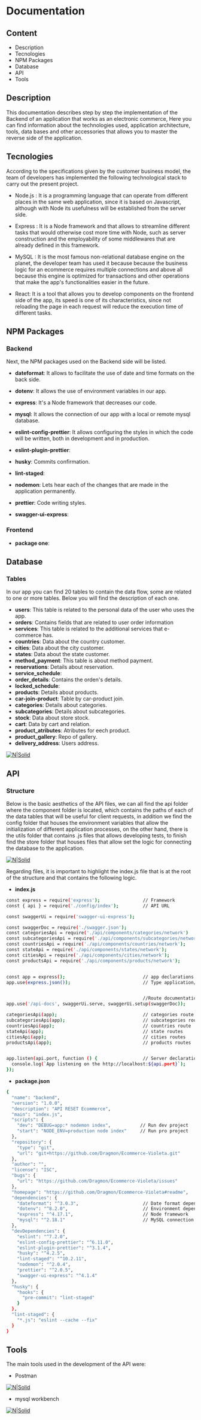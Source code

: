 # Documentation

## Content

- Description
- Tecnologies
- NPM Packages
- Database
- API
- Tools

## Description

This documentation describes step by step the implementation of the Backend of an application that works as an electronic commerce,
Here you can find information about the technologies used, application architecture, tools, data bases and other accessories
that allows you to master the reverse side of the application.

## Tecnologies

According to the specifications given by the customer business model, the team of developers has implemented the following
technological stack to carry out the present project.

- Node.js : It is a programming language that can operate from different places in the same web application, since it is based on
  Javascript, although with Node its usefulness will be established from the server side.

- Express : It is a Node framework and that allows to streamline different tasks that would otherwise cost more time with Node, such as
  server construction and the employability of some middlewares that are already defined in this framework.

- MySQL : It is the most famous non-relational database engine on the planet, the developer team has used it because
  because the business logic for an ecommerce requires multiple connections and above all because this engine is optimized
  for transactions and other operations that make the app's functionalities easier in the future.

- React: It is a tool that allows you to develop components on the frontend side of the app, its speed is one of its characteristics,
  since not reloading the page in each request will reduce the execution time of different tasks.

## NPM Packages

### Backend

Next, the NPM packages used on the Backend side will be listed.

- **dateformat**: It allows to facilitate the use of date and time formats on the back side.
- **dotenv**: It allows the use of environment variables in our app.
- **express**: It's a Node framework that decreases our code.
- **mysql**: It allows the connection of our app with a local or remote mysql database.

- **eslint-config-prettier**: It allows configuring the styles in which the code will be written, both in development and in production.
- **eslint-plugin-prettier**:
- **husky**: Commits confirmation.
- **lint-staged**:
- **nodemon**: Lets hear each of the changes that are made in the application permanently.
- **prettier**: Code writing styles.
- **swagger-ui-express**:

### Frontend

- **package one**:

## Database

### Tables

In our app you can find 20 tables to contain the data flow, some are related to one or more tables. Below you will find the description of each one.

- **users**: This table is related to the personal data of the user who uses the app.
- **orders**:
  Contains fields that are related to user order information
- **services**:
  This table is related to the additional services that e-commerce has.
- **countries**: Data about the country customer.
- **cities**: Data about the city customer.
- **states**: Data about the state customer.
- **method_payment**: This table is about method payment.
- **reservations**: Details about reservation.
- **service_schedule**:
- **order_details**: Contains the orden's details.
- **locked_schedule**:
- **products**: Details about products.
- **car-join-product**: Table by car-product join.
- **categories**: Details about categories.
- **subcategories**: Details about subcategories.
- **stock**: Data about store stock.
- **cart**: Data by cart and relation.
- **product_atributes**: Atributes for eech product.
- **product_gallery**: Repo of gallery.
- **delivery_address**: Users address.

[![N|Solid](https://user-images.githubusercontent.com/57742000/85934079-af647d80-b8a3-11ea-9281-33b4fc93fe75.png)](https://user-images.githubusercontent.com/57742000/85934079-af647d80-b8a3-11ea-9281-33b4fc93fe75.png)

## API

### Structure

Below is the basic aesthetics of the API files, we can all find the api folder where the component folder is located, which contains the paths of each of the data tables that will be useful for client requests, in addition we find the config folder that houses the environment variables that allow the initialization of different application processes, on the other hand, there is the utils folder that contains .js files that allows developing tests, to finish find the store folder that houses files that allow set the logic for connecting the database to the application.

[![N|Solid](https://user-images.githubusercontent.com/57742000/85934139-534e2900-b8a4-11ea-985b-03aaa5d986db.png)](https://user-images.githubusercontent.com/57742000/85934139-534e2900-b8a4-11ea-985b-03aaa5d986db.png)

Regarding files, it is important to highlight the index.js file that is at the root of the structure and that contains the following logic.

- **index.js**

```sh
const express = require('express');                // Framework
const { api } = require('./config/index');         // API URL

const swaggerUi = require('swagger-ui-express');

const swaggerDoc = require('./swagger.json');
const categoriesApi = require('./api/components/categories/network')
const subcategoriesApi = require('./api/components/subcategories/network');
const countriesApi = require('./api/components/countries/network');
const stateApi = require('./api/components/states/network');
const citiesApi = require('./api/components/cities/network');
const productsApi = require('./api/components/products/network');


const app = express();                             // app declarations
app.use(express.json());                           // Type application/json


                                                   //Route documentation
app.use('/api-docs', swaggerUi.serve, swaggerUi.setup(swaggerDoc));

categoriesApi(app);                                // categories route
subcategoriesApi(app);                             // subcategories route
countriesApi(app);                                 // countries route
stateApi(app);                                     // state routes
citiesApi(app);                                    // cities routes
productsApi(app);                                  // products routes


app.listen(api.port, function () {                 // Server declarations
  console.log(`App listening on the http://localhost:${api.port}`);
});
```

- **package.json**


```sh
{
  "name": "backend",
  "version": "1.0.0",
  "description": "API RESET Ecommerce",
  "main": "index.js",
  "scripts": {
    "dev": "DEBUG=app:* nodemon index",           // Run dev project 
    "start": "NODE_ENV=production node index"     // Run pro project 
  },
  "repository": {
    "type": "git",
    "url": "git+https://github.com/Dragmon/Ecommerce-Violeta.git"
  },
  "author": "",
  "license": "ISC",
  "bugs": {
    "url": "https://github.com/Dragmon/Ecommerce-Violeta/issues"
  },
  "homepage": "https://github.com/Dragmon/Ecommerce-Violeta#readme",
  "dependencies": {
    "dateformat": "^3.0.3",                        // Date format dependent 
    "dotenv": "^8.2.0",                            // Environment dependent
    "express": "^4.17.1",                          // Node framework
    "mysql": "^2.18.1"                             // MySQL connection 
  },
  "devDependencies": {
    "eslint": "^7.2.0",
    "eslint-config-prettier": "^6.11.0",
    "eslint-plugin-prettier": "^3.1.4",
    "husky": "^4.2.5",
    "lint-staged": "^10.2.11",
    "nodemon": "^2.0.4",
    "prettier": "^2.0.5",
    "swagger-ui-express": "^4.1.4"
  },
  "husky": {
    "hooks": {
      "pre-commit": "lint-staged"
    }
  },
  "lint-staged": {
    "*.js": "eslint --cache --fix"
  }
}

```

## Tools

The main tools used in the development of the API were:

- Postman

[![N|Solid](https://user-images.githubusercontent.com/57742000/85936419-4b9c7d80-b8c0-11ea-8652-fdc2ad124e40.png)](https://user-images.githubusercontent.com/57742000/85936419-4b9c7d80-b8c0-11ea-8652-fdc2ad124e40.png)

- mysql workbench

[![N|Solid](https://www.logolynx.com/images/logolynx/87/872481164d523dd24b3577852ce5ff81.jpeg)](https://www.logolynx.com/images/logolynx/87/872481164d523dd24b3577852ce5ff81.jpeg)

